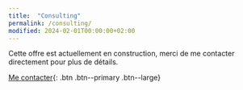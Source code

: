 ```yaml
---
title:  "Consulting"
permalink: /consulting/
modified: 2024-02-01T00:00:00+02:00
---
```


Cette offre est actuellement en construction, merci de me contacter directement pour plus de détails.

[Me contacter](mailto:arnaud.decolasse@gmail.com){: .btn .btn--primary .btn--large}